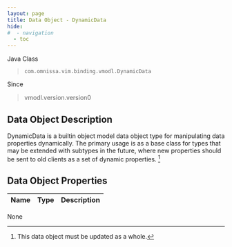 ```yaml
---
layout: page
title: Data Object - DynamicData
hide:
#  - navigation
  - toc
---
```








Java Class
> `com.omnissa.vim.binding.vmodl.DynamicData`

Since
> vmodl.version.version0


## Data Object Description

DynamicData is a builtin object model data object type for manipulating data properties dynamically. The primary usage is as a base class for types that may be extended with subtypes in the future, where new properties should be sent to old clients as a set of dynamic properties.
 [^167]



## Data Object Properties

 Name | Type | Description
:---|:---:|:---
None


 


[^167]: This data object must be updated as a whole.